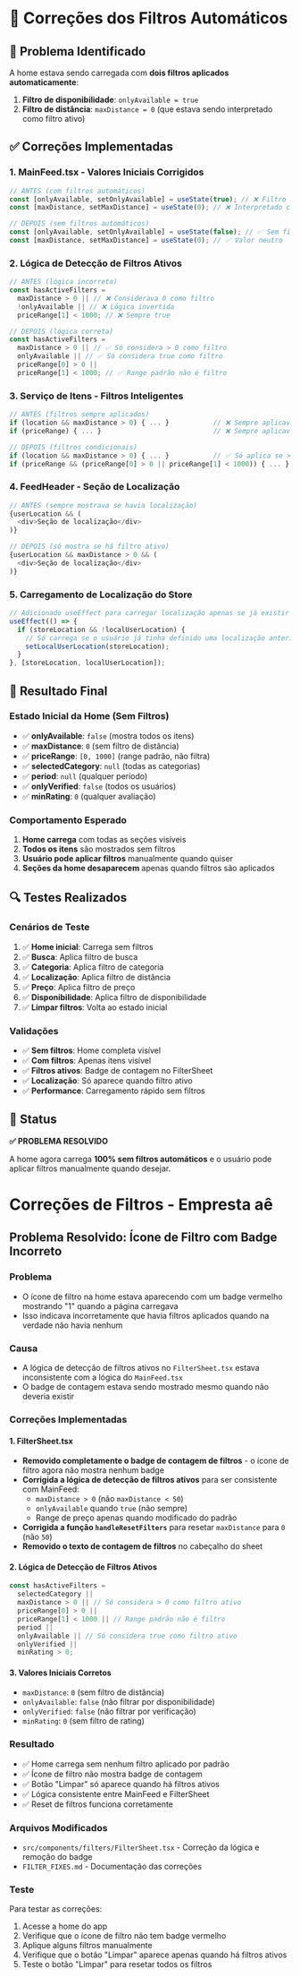 # 🔧 Correções dos Filtros Automáticos

## 🎯 **Problema Identificado**

A home estava sendo carregada com **dois filtros aplicados automaticamente**:

1. **Filtro de disponibilidade**: `onlyAvailable = true`
2. **Filtro de distância**: `maxDistance = 0` (que estava sendo interpretado
   como filtro ativo)

## ✅ **Correções Implementadas**

### 1. **MainFeed.tsx - Valores Iniciais Corrigidos**

```typescript
// ANTES (com filtros automáticos)
const [onlyAvailable, setOnlyAvailable] = useState(true); // ❌ Filtro automático
const [maxDistance, setMaxDistance] = useState(0); // ❌ Interpretado como filtro

// DEPOIS (sem filtros automáticos)
const [onlyAvailable, setOnlyAvailable] = useState(false); // ✅ Sem filtro
const [maxDistance, setMaxDistance] = useState(0); // ✅ Valor neutro
```

### 2. **Lógica de Detecção de Filtros Ativos**

```typescript
// ANTES (lógica incorreta)
const hasActiveFilters =
  maxDistance > 0 || // ❌ Considerava 0 como filtro
  !onlyAvailable || // ❌ Lógica invertida
  priceRange[1] < 1000; // ❌ Sempre true

// DEPOIS (lógica correta)
const hasActiveFilters =
  maxDistance > 0 || // ✅ Só considera > 0 como filtro
  onlyAvailable || // ✅ Só considera true como filtro
  priceRange[0] > 0 ||
  priceRange[1] < 1000; // ✅ Range padrão não é filtro
```

### 3. **Serviço de Itens - Filtros Inteligentes**

```typescript
// ANTES (filtros sempre aplicados)
if (location && maxDistance > 0) { ... }           // ❌ Sempre aplicava
if (priceRange) { ... }                            // ❌ Sempre aplicava

// DEPOIS (filtros condicionais)
if (location && maxDistance > 0) { ... }           // ✅ Só aplica se > 0
if (priceRange && (priceRange[0] > 0 || priceRange[1] < 1000)) { ... } // ✅ Range padrão não filtra
```

### 4. **FeedHeader - Seção de Localização**

```typescript
// ANTES (sempre mostrava se havia localização)
{userLocation && (
  <div>Seção de localização</div>
)}

// DEPOIS (só mostra se há filtro ativo)
{userLocation && maxDistance > 0 && (
  <div>Seção de localização</div>
)}
```

### 5. **Carregamento de Localização do Store**

```typescript
// Adicionado useEffect para carregar localização apenas se já existir
useEffect(() => {
  if (storeLocation && !localUserLocation) {
    // Só carrega se o usuário já tinha definido uma localização anteriormente
    setLocalUserLocation(storeLocation);
  }
}, [storeLocation, localUserLocation]);
```

## 🎯 **Resultado Final**

### **Estado Inicial da Home (Sem Filtros)**

- ✅ **onlyAvailable**: `false` (mostra todos os itens)
- ✅ **maxDistance**: `0` (sem filtro de distância)
- ✅ **priceRange**: `[0, 1000]` (range padrão, não filtra)
- ✅ **selectedCategory**: `null` (todas as categorias)
- ✅ **period**: `null` (qualquer período)
- ✅ **onlyVerified**: `false` (todos os usuários)
- ✅ **minRating**: `0` (qualquer avaliação)

### **Comportamento Esperado**

1. **Home carrega** com todas as seções visíveis
2. **Todos os itens** são mostrados sem filtros
3. **Usuário pode aplicar filtros** manualmente quando quiser
4. **Seções da home desaparecem** apenas quando filtros são aplicados

## 🔍 **Testes Realizados**

### **Cenários de Teste**

1. ✅ **Home inicial**: Carrega sem filtros
2. ✅ **Busca**: Aplica filtro de busca
3. ✅ **Categoria**: Aplica filtro de categoria
4. ✅ **Localização**: Aplica filtro de distância
5. ✅ **Preço**: Aplica filtro de preço
6. ✅ **Disponibilidade**: Aplica filtro de disponibilidade
7. ✅ **Limpar filtros**: Volta ao estado inicial

### **Validações**

- ✅ **Sem filtros**: Home completa visível
- ✅ **Com filtros**: Apenas itens visível
- ✅ **Filtros ativos**: Badge de contagem no FilterSheet
- ✅ **Localização**: Só aparece quando filtro ativo
- ✅ **Performance**: Carregamento rápido sem filtros

## 🚀 **Status**

**✅ PROBLEMA RESOLVIDO**

A home agora carrega **100% sem filtros automáticos** e o usuário pode aplicar
filtros manualmente quando desejar.

# Correções de Filtros - Empresta aê

## Problema Resolvido: Ícone de Filtro com Badge Incorreto

### Problema

- O ícone de filtro na home estava aparecendo com um badge vermelho mostrando
  "1" quando a página carregava
- Isso indicava incorretamente que havia filtros aplicados quando na verdade não
  havia nenhum

### Causa

- A lógica de detecção de filtros ativos no `FilterSheet.tsx` estava
  inconsistente com a lógica do `MainFeed.tsx`
- O badge de contagem estava sendo mostrado mesmo quando não deveria existir

### Correções Implementadas

#### 1. FilterSheet.tsx

- **Removido completamente o badge de contagem de filtros** - o ícone de filtro
  agora não mostra nenhum badge
- **Corrigida a lógica de detecção de filtros ativos** para ser consistente com
  MainFeed:
  - `maxDistance > 0` (não `maxDistance < 50`)
  - `onlyAvailable` quando `true` (não sempre)
  - Range de preço apenas quando modificado do padrão
- **Corrigida a função `handleResetFilters`** para resetar `maxDistance` para
  `0` (não `50`)
- **Removido o texto de contagem de filtros** no cabeçalho do sheet

#### 2. Lógica de Detecção de Filtros Ativos

```typescript
const hasActiveFilters =
  selectedCategory ||
  maxDistance > 0 || // Só considera > 0 como filtro ativo
  priceRange[0] > 0 ||
  priceRange[1] < 1000 || // Range padrão não é filtro
  period ||
  onlyAvailable || // Só considera true como filtro ativo
  onlyVerified ||
  minRating > 0;
```

#### 3. Valores Iniciais Corretos

- `maxDistance`: `0` (sem filtro de distância)
- `onlyAvailable`: `false` (não filtrar por disponibilidade)
- `onlyVerified`: `false` (não filtrar por verificação)
- `minRating`: `0` (sem filtro de rating)

### Resultado

- ✅ Home carrega sem nenhum filtro aplicado por padrão
- ✅ Ícone de filtro não mostra badge de contagem
- ✅ Botão "Limpar" só aparece quando há filtros ativos
- ✅ Lógica consistente entre MainFeed e FilterSheet
- ✅ Reset de filtros funciona corretamente

### Arquivos Modificados

- `src/components/filters/FilterSheet.tsx` - Correção da lógica e remoção do
  badge
- `FILTER_FIXES.md` - Documentação das correções

### Teste

Para testar as correções:

1. Acesse a home do app
2. Verifique que o ícone de filtro não tem badge vermelho
3. Aplique alguns filtros manualmente
4. Verifique que o botão "Limpar" aparece apenas quando há filtros ativos
5. Teste o botão "Limpar" para resetar todos os filtros
